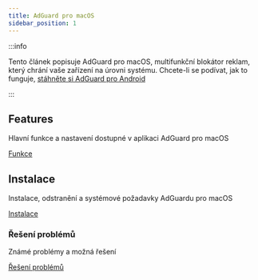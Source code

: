 ```yaml
---
title: AdGuard pro macOS
sidebar_position: 1
---
```


:::info

Tento článek popisuje AdGuard pro macOS, multifunkční blokátor reklam, který chrání vaše zařízení na úrovni systému. Chcete-li se podívat, jak to funguje, [stáhněte si AdGuard pro Android](https://agrd.io/download-kb-adblock)

:::

## Features

Hlavní funkce a nastavení dostupné v aplikaci AdGuard pro macOS

[Funkce](/adguard-for-mac/features/features.md)

## Instalace

Instalace, odstranění a systémové požadavky AdGuardu pro macOS

[Instalace](/adguard-for-mac/installation.md)

### Řešení problémů

Známé problémy a možná řešení

[Řešení problémů](/adguard-for-mac/solving-problems/solving-problems.md)
